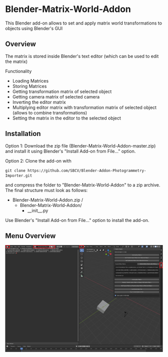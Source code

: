 # Blender-Matrix-World-Addon
This Blender add-on allows to set and apply matrix world transformations to objects using Blender's GUI

## Overview
The matrix is stored inside Blender's text editor (which can be used to edit the matrix)

Functionality
- Loading Matrices
- Storing Matrices
- Getting transformation matrix of selected object
- Getting camera matrix of selected camera 
- Inverting the editor matrix 
- Multiplying editor matrix with transformation matrix of selected object (allows to combine transformations)
- Setting the matrix in the editor to the selected object


## Installation
Option 1:
Download the zip file (Blender-Matrix-World-Addon-master.zip) and install it using Blender's "Install Add-on from File..." option.   


Option 2:
Clone the add-on with 
```
git clone https://github.com/SBCV/Blender-Addon-Photogrammetry-Importer.git
```
and compress the folder to "Blender-Matrix-World-Addon" to a zip archive. 
The final structure must look as follows:
- Blender-Matrix-World-Addon.zip /  
	- Blender-Matrix-World-Addon/
		- \_\_init\_\_.py
		
Use Blender's "Install Add-on from File..." option to install the add-on.

## Menu Overview
![alt text](https://github.com/SBCV/Blender-Matrix-World-Addon/blob/master/images/menu_annotations.JPG)
